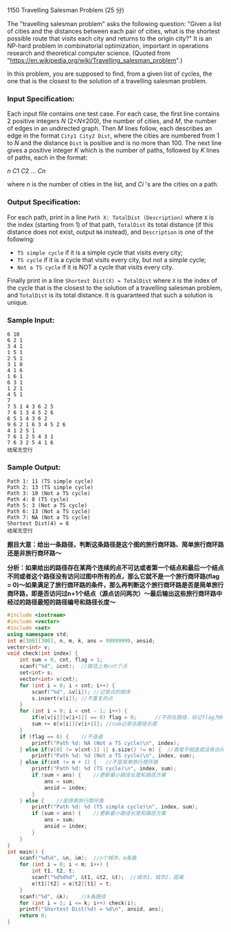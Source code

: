 1150 Travelling Salesman Problem (25 分)

The "travelling salesman problem" asks the following question: "Given a list of cities and the distances between each pair of cities, what is the shortest possible route that visits each city and returns to the origin city?" It is an NP-hard problem in combinatorial optimization, important in operations research and theoretical computer science. (Quoted from "https://en.wikipedia.org/wiki/Travelling_salesman_problem".)

In this problem, you are supposed to find, from a given list of cycles, the one that is the closest to the solution of a travelling salesman problem.

### Input Specification:

Each input file contains one test case. For each case, the first line contains 2 positive integers *N* (2<*N*≤200), the number of cities, and *M*, the number of edges in an undirected graph. Then *M* lines follow, each describes an edge in the format `City1 City2 Dist`, where the cities are numbered from 1 to *N* and the distance `Dist` is positive and is no more than 100. The next line gives a positive integer *K* which is the number of paths, followed by *K* lines of paths, each in the format:

*n* *C*1 *C*2 ... *Cn*

where *n* is the number of cities in the list, and *Ci* 's are the cities on a path.

### Output Specification:

For each path, print in a line `Path X: TotalDist (Description)` where `X` is the index (starting from 1) of that path, `TotalDist` its total distance (if this distance does not exist, output `NA` instead), and `Description` is one of the following:

- `TS simple cycle` if it is a simple cycle that visits every city;
- `TS cycle` if it is a cycle that visits every city, but not a simple cycle;
- `Not a TS cycle` if it is NOT a cycle that visits every city.

Finally print in a line `Shortest Dist(X) = TotalDist` where `X` is the index of the cycle that is the closest to the solution of a travelling salesman problem, and `TotalDist` is its total distance. It is guaranteed that such a solution is unique.

### Sample Input:

```in
6 10
6 2 1
3 4 1
1 5 1
2 5 1
3 1 8
4 1 6
1 6 1
6 3 1
1 2 1
4 5 1
7
7 5 1 4 3 6 2 5
7 6 1 3 4 5 2 6
6 5 1 4 3 6 2
9 6 2 1 6 3 4 5 2 6
4 1 2 5 1
7 6 1 2 5 4 3 1
7 6 3 2 5 4 1 6
结尾无空行
```

### Sample Output:

```out
Path 1: 11 (TS simple cycle)
Path 2: 13 (TS simple cycle)
Path 3: 10 (Not a TS cycle)
Path 4: 8 (TS cycle)
Path 5: 3 (Not a TS cycle)
Path 6: 13 (Not a TS cycle)
Path 7: NA (Not a TS cycle)
Shortest Dist(4) = 8
结尾无空行
```

**题目大意：给出一条路径，判断这条路径是这个图的旅行商环路、简单旅行商环路还是非旅行商环路～**

**分析：如果给出的路径存在某两个连续的点不可达或者第一个结点和最后一个结点不同或者这个路径没有访问过图中所有的点，那么它就不是一个旅行商环路(flag = 0)～如果满足了旅行商环路的条件，那么再判断这个旅行商环路是否是简单旅行商环路，即是否访问过n+1个结点（源点访问两次）～最后输出这些旅行商环路中经过的路径最短的路径编号和路径长度～**

```c++
#include <iostream>
#include <vector>
#include <set>
using namespace std;
int e[300][300], n, m, k, ans = 99999999, ansid;
vector<int> v;
void check(int index) {
    int sum = 0, cnt, flag = 1;
    scanf("%d", &cnt);	//路径上有cnt个点
    set<int> s;
    vector<int> v(cnt);
    for (int i = 0; i < cnt; i++) {
        scanf("%d", &v[i]);	//记录点的顺序
        s.insert(v[i]);	//不重复的点
    }
    for (int i = 0; i < cnt - 1; i++) {
        if(e[v[i]][v[i+1]] == 0) flag = 0;		//不存在路径，标记flag为0
        sum += e[v[i]][v[i+1]];	//sum记录总路径长度
    }
    if (flag == 0) {	//不连通
        printf("Path %d: NA (Not a TS cycle)\n", index);
    } else if(v[0] != v[cnt-1] || s.size() != n) {	//首尾不相连或没有访问所有点
        printf("Path %d: %d (Not a TS cycle)\n", index, sum);
    } else if(cnt != n + 1) {	//不是简单旅行商环路
        printf("Path %d: %d (TS cycle)\n", index, sum);
        if (sum < ans) {	//更新最小路径长度和路径方案
            ans = sum;
            ansid = index;
        }
    } else {	//是简单旅行商环路
        printf("Path %d: %d (TS simple cycle)\n", index, sum);
        if (sum < ans) {	//更新最小路径长度和路径方案
            ans = sum;
            ansid = index;
        }
    }
}
int main() {
    scanf("%d%d", &n, &m);	//n个城市，m条路
    for (int i = 0; i < m; i++) {
        int t1, t2, t;
        scanf("%d%d%d", &t1, &t2, &t);	//城市1，城市2，距离
        e[t1][t2] = e[t2][t1] = t;
    }
    scanf("%d", &k);	//k条路径
    for (int i = 1; i <= k; i++) check(i);
    printf("Shortest Dist(%d) = %d\n", ansid, ans);
    return 0;
}
```

